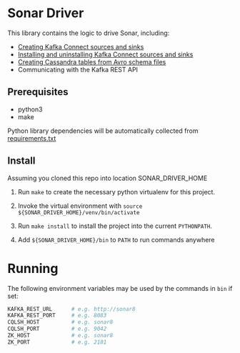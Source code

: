 # Sonar Driver

This library contains the logic to drive Sonar, including:

* [Creating Kafka Connect sources and sinks](./doc/creating_connectors.md)
* [Installing and uninstalling Kafka Connect sources and sinks](./doc/installing_connectors.md)
* [Creating Cassandra tables from Avro schema files](./doc/creating_cassandra_tables.md)
* Communicating with the Kafka REST API

## Prerequisites

* python3
* make

Python library dependencies will be automatically collected from [requirements.txt](./requirements.txt)

## Install

Assuming you cloned this repo into location SONAR_DRIVER_HOME

1. Run `make` to create the necessary python virtualenv for this project.

2. Invoke the virtual environment with `source ${SONAR_DRIVER_HOME}/venv/bin/activate`

3. Run `make install` to install the project into the current `PYTHONPATH`.

4. Add `${SONAR_DRIVER_HOME}/bin` to `PATH` to run commands anywhere

# Running

The following environment variables may be used by the commands in `bin` if set:

```bash
KAFKA_REST_URL      # e.g. http://sonar8
KAFKA_REST_PORT     # e.g. 8083
CQLSH_HOST          # e.g. sonar8
CQLSH_PORT          # e.g. 9042
ZK_HOST             # e.g. sonar8
ZK_PORT             # e.g. 2181
```
